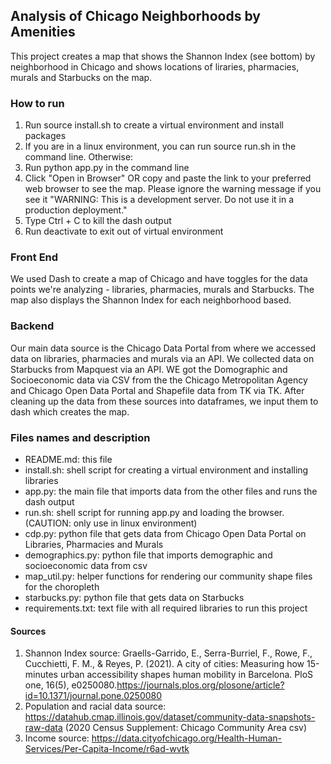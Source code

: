 ## Analysis of Chicago Neighborhoods by Amenities 
This project creates a map that shows the Shannon Index (see bottom) by neighborhood in Chicago and shows locations of liraries, pharmacies, murals and Starbucks on the map. 

### How to run
1. Run source install.sh to create a virtual environment and install packages
2. If you are in a linux environment, you can run source run.sh in the command line. Otherwise:
3. Run python app.py in the command line
4. Click "Open in Browser" OR copy and paste the link to your preferred web browser to see the map. Please ignore the warning message if you see it
"WARNING: This is a development server. Do not use it in a production deployment." 
4. Type Ctrl + C to kill the dash output
5. Run deactivate to exit out of virtual environment

### Front End
We used Dash to create a map of Chicago and have toggles for the data points we're analyzing - libraries, pharmacies, murals and Starbucks. The map also displays the Shannon Index for each neighborhood based.

### Backend
Our main data source is the Chicago Data Portal from where we accessed data on libraries, pharmacies and murals via an API. We collected data on Starbucks from Mapquest via an API. WE got the Domographic and Socioeconomic data via CSV from the the Chicago Metropolitan Agency and Chicago Open Data Portal and Shapefile data from TK via TK.   After cleaning up the data from these sources into dataframes, we input them to dash which creates the map. 

### Files names and description
- README.md: this file
- install.sh: shell script for creating a virtual environment and installing libraries
- app.py: the main file that imports data from the other files and runs the dash output
- run.sh: shell script for running app.py and loading the browser. (CAUTION: only use in linux environment)
- cdp.py: python file that gets data from Chicago Open Data Portal on Libraries, Pharmacies and Murals
- demographics.py: python file that imports demographic and socioeconomic data from csv
- map_util.py: helper functions for rendering our community shape files for the choropleth
- starbucks.py: python file that gets data on Starbucks 
- requirements.txt: text file with all required libraries to run this project 

#### Sources 
1. Shannon Index source:
Graells-Garrido, E., Serra-Burriel, F., Rowe, F., Cucchietti, F. M., & Reyes, P. (2021). A city of cities: Measuring how 15-minutes urban accessibility shapes human mobility in Barcelona. PloS one, 16(5), e0250080.https://journals.plos.org/plosone/article?id=10.1371/journal.pone.0250080
2. Population and racial data source: https://datahub.cmap.illinois.gov/dataset/community-data-snapshots-raw-data
(2020 Census Supplement: Chicago Community Area csv)
3. Income source: https://data.cityofchicago.org/Health-Human-Services/Per-Capita-Income/r6ad-wvtk
